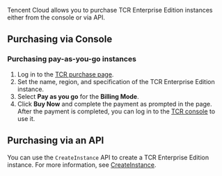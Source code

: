 

Tencent Cloud allows you to purchase TCR Enterprise Edition instances either from the console or via API.


## Purchasing via Console

### Purchasing pay-as-you-go instances
1. Log in to the [TCR purchase page](https://buy.cloud.tencent.com/tcr).
2. Set the name, region, and specification of the TCR Enterprise Edition instance.
3. Select **Pay as you go** for the **Billing Mode**.
4. Click **Buy Now** and complete the payment as prompted in the page.
 After the payment is completed, you can log in to the [TCR console](https://console.cloud.tencent.com/tcr/instance?rid=1) to use it.



## Purchasing via an API
You can use the `CreateInstance` API to create a TCR Enterprise Edition instance. For more information, see [CreateInstance](https://www.tencentcloud.com/document/product/1051/50715).


